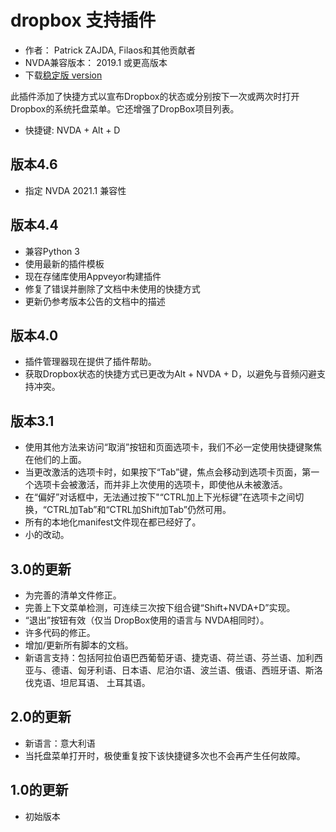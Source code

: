 # dropbox 支持插件 #

* 作者： Patrick ZAJDA, Filaos和其他贡献者
* NVDA兼容版本： 2019.1 或更高版本
* 下载[稳定版 version][1]

此插件添加了快捷方式以宣布Dropbox的状态或分别按下一次或两次时打开Dropbox的系统托盘菜单。它还增强了DropBox项目列表。

* 快捷键: NVDA + Alt + D


## 版本4.6 ##

* 指定 NVDA 2021.1 兼容性

## 版本4.4 ##

* 兼容Python 3
* 使用最新的插件模板
* 现在存储库使用Appveyor构建插件
* 修复了错误并删除了文档中未使用的快捷方式
* 更新仍参考版本公告的文档中的描述

## 版本4.0 ##

* 插件管理器现在提供了插件帮助。
* 获取Dropbox状态的快捷方式已更改为Alt + NVDA + D，以避免与音频闪避支持冲突。

## 版本3.1 ##

* 使用其他方法来访问“取消”按钮和页面选项卡，我们不必一定使用快捷键聚焦在他们的上面。
* 当更改激活的选项卡时，如果按下“Tab”键，焦点会移动到选项卡页面，第一个选项卡会被激活，而并非上次使用的选项卡，即使他从未被激活。
* 在“偏好”对话框中，无法通过按下"“CTRL加上下光标键”在选项卡之间切换，“CTRL加Tab”和“CTRL加Shift加Tab”仍然可用。
* 所有的本地化manifest文件现在都已经好了。
* 小的改动。

## 3.0的更新 ##

* 为完善的清单文件修正。
* 完善上下文菜单检测，可连续三次按下组合键“Shift+NVDA+D”实现。
* “退出”按钮有效（仅当 DropBox使用的语言与 NVDA相同时）。
* 许多代码的修正。
* 增加/更新所有脚本的文档。
* 新语言支持：包括阿拉伯语巴西葡萄牙语、捷克语、荷兰语、芬兰语、加利西亚与、德语、匈牙利语、日本语、尼泊尔语、波兰语、俄语、西班牙语、斯洛伐克语、坦尼耳语、
  土耳其语。

## 2.0的更新 ##

* 新语言：意大利语
* 当托盘菜单打开时，极使重复按下该快捷键多次也不会再产生任何故障。

## 1.0的更新 ##

* 初始版本


[1]: https://github.com/ruifontes/dropbox/releases/download/2024.01.01/dropbox-2024.01.01.nvda-addon
